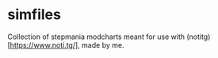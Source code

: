 # simfiles
Collection of stepmania modcharts meant for use with (notitg)[https://www.noti.tg/], made by me.
